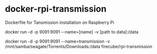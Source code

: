 # docker-rpi-transmission
Dockerfile for Tansmission installation on Raspberry Pi 

docker run -d -p 9091:9091 --name=[name] -v [path to data]:/data

docker run -d -p 9091:9091 --name=transmission -v /mnt/samba/seagate/Torrents/Downloads:/data firecube/rpi-transmission
